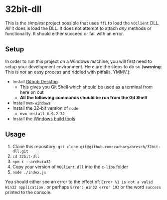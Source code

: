 # 32bit-dll

This is the _simplest_ project possible that uses `ffi` to load the `VOClient` DLL. _All_ it does is load the DLL. It does not attempt to attach _any_ methods or functionality. It should either succeed or fail with an error.

## Setup

In order to run this project on a Windows machine, you will first need to setup your development environment. Here are the steps to do so (**warning**: This is _not_ an easy process and riddled with pitfalls. YMMV.):

* Install [Github Desktop][3]
  * This gives you Git Shell which should be used as a terminal from here on out
  * **All the following commands should be run from the Git Shell**
* Install [`nvm-windows`][1]
* Install the 32-bit version of `node`
  * `nvm install 6.9.2 32`
* Install the [Windows build tools][2]

## Usage

1. Clone this repository: `git clone git@github.com:zacharyabresch/32bit-dll.git`
2. `cd 32bit-dll`
3. `npm i --arch=ia32`
4. Copy your version of `VOClient.dll` into the `c-libs` folder
4. `node ./index.js`

You should either see an error to the effect of: `Error %1 is not a valid Win32 application.` or perhaps `Error: Win32 error 193` or the word `success` printed to the console.


[1]:https://github.com/coreybutler/nvm-windows
[2]:https://github.com/felixrieseberg/windows-build-tools
[3]:https://desktop.github.com/
